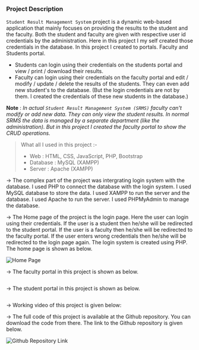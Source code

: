### Project Description

`Student Result Management System` project is a dynamic web-based application that mainly focuses on providing the results to the student and the faculty. Both the student and faculty are given with respective user id credentials by the administration. Here in this project I my self created those credentials in the database. In this project I created to portals. Faculty and Students portal.

+ Students can login using their credentials on the students portal and view / print / download their results.
+ Faculty can login using their credentials on the faculty portal and edit / modify / update / delete the results of the students. They can even add new student's to the database. (But the login credentials are not by them. I created the credentials of these new students in the database.)

**Note** : *In actual `Student Result Management System (SRMS)` faculty can't modify or add new data. They can only view the student results. In normal SRMS the data is managed by a separate department (like the administration). But in this project I created the faculty portal to show the CRUD operations.*

> What all I used in this project :-
> + Web : HTML, CSS, JavaScript, PHP, Bootstrap
> + Database : MySQL (XAMPP)
> + Server : Apache (XAMPP)

-> The complex part of the project was intergrating login system with the database. I used PHP to connect the database with the login system. I used MySQL database to store the data. I used XAMPP to run the server and the database. I used Apache to run the server. I used PHPMyAdmin to manage the database.

-> The Home page of the project is the login page. Here the user can login using their credentials. If the user is a student then he/she will be redirected to the student portal. If the user is a faculty then he/she will be redirected to the faculty portal. If the user enters wrong credentials then he/she will be redirected to the login page again. The login system is created using PHP. The home page is shown as below.

![Home Page]()

-> The faculty portal in this project is shown as below.

![]()

-> The student portal in this project is shown as below.

![]()


-> Working video of this project is given below:
![]()

-> The full code of this project is available at the Github repository. You can download the code from there. The link to the Github repository is given below.

![Github Repository Link]()

